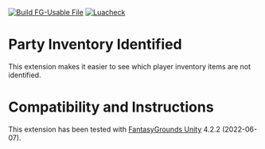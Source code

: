 [![Build FG-Usable File](https://github.com/FG-Unofficial-Developers-Guild/FG-CoreRPG-Party-Inventory-Identified/actions/workflows/create-ext.yml/badge.svg)](https://github.com/FG-Unofficial-Developers-Guild/FG-CoreRPG-Party-Inventory-Identified/actions/workflows/create-ext.yml) [![Luacheck](https://github.com/FG-Unofficial-Developers-Guild/FG-CoreRPG-Party-Inventory-Identified/actions/workflows/luacheck.yml/badge.svg)](https://github.com/FG-Unofficial-Developers-Guild/FG-CoreRPG-Party-Inventory-Identified/actions/workflows/luacheck.yml)

# Party Inventory Identified
This extension makes it easier to see which player inventory items are not identified.

# Compatibility and Instructions
This extension has been tested with [FantasyGrounds Unity](https://www.fantasygrounds.com/home/FantasyGroundsUnity.php) 4.2.2 (2022-06-07).
